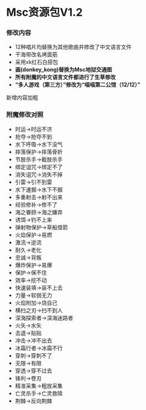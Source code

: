 # Msc资源包V1.2

### 修改内容

- 12种唱片均替换为其他歌曲并修改了中文语言文件
- 干海带改名烤面筋
- 采用xk红石白搭包
- **画(donkey_kong)替换为Msc地狱交通图**
- **所有附魔的中文语言文件都进行了生草修改**
- **“多人游戏（第三方）”修改为“喵喵第二公馆（12/12）”**
  
新增内容加粗

### 附魔修改对照

- 时运->时运不济
- 抢夺->抢夺不到
- 水下呼吸->水下没气
- 摔落保护->摔落骨折
- 节肢杀手->截肢杀手
- 绑定诅咒->绑定不了
- 消失诅咒->消失不掉
- 引雷->引不到雷
- 水下速掘->水下不掘
- 多重射击->射不出来
- 经验修补->修不了
- 海之眷顾->海之嫌弃
- 诱饵->钓不上来
- 弹射物保护->草船借箭
- 火焰保护->易燃
- 激流->逆流
- 耐久->老化
- 忠诚->背叛
- 爆炸保护->易爆
- 保护->保不住
- 效率->挖不动
- 快速装填->装不上去
- 力量->软弱无力
- 火焰附加->烧自己
- 横扫之刃->扫不到人
- 深海探索者->深海迷路者
- 火矢->水矢
- 击退->贴贴
- 冲击->冲不出去
- 冰霜行者->冰霜不行
- 穿刺->穿刺不了
- 无限->有限
- 穿透->穿不过去
- 锋利->卷刃
- 精准采集->粗放采集
- 亡灵杀手->亡灵救赎
- 荆棘->反向荆棘